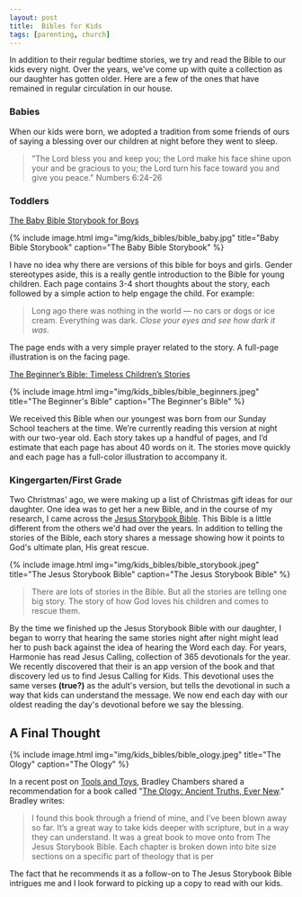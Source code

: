 ```yaml
---
layout: post
title:  Bibles for Kids
tags: [parenting, church]
---
```


In addition to their regular bedtime stories, we try and read the Bible to our kids every night. Over the years, we've come up with quite a collection as our daughter has gotten older. Here are a few of the ones that have remained in regular circulation in our house.

### Babies

When our kids were born, we adopted a tradition from some friends of ours of saying a blessing over our children at night before they went to sleep.

> "The Lord bless you and keep you; the Lord make his face shine upon your and be gracious to you; the Lord turn his face toward you and give you peace." Numbers 6:24-26

### Toddlers

[The Baby Bible Storybook for Boys](https://www.amazon.com/Baby-Bible-Storybook-Boys/dp/0781435013)

{% include image.html
	        img="img/kids_bibles/bible_baby.jpg"
	        title="Baby Bible Storybook"
	        caption="The Baby Bible Storybook" %}

I have no idea why there are versions of this bible for boys and girls. Gender stereotypes aside, this is a really gentle introduction to the Bible for young children. Each page contains 3-4 short thoughts about the story, each followed by a simple action to help engage the child. For example:

> Long ago there was nothing in the world — no cars or dogs or ice cream. Everything was dark.
> *Close your eyes and see how dark it was.*

The page ends with a very simple prayer related to the story. A full-page illustration is on the facing page.

[The Beginner’s Bible: Timeless Children’s Stories](https://www.amazon.com/Beginners-Bible-Timeless-Childrens-Stories/dp/1781283478/ref=tmm_hrd_swatch_0?_encoding=UTF8&qid=&sr=)

{% include image.html
	        img="img/kids_bibles/bible_beginners.jpeg"
	        title="The Beginner's Bible"
	        caption="The Beginner's Bible" %}

We received this Bible when our youngest was born from our Sunday School teachers at the time. We’re currently reading this version at night with our two-year old. Each story takes up a handful of pages, and I’d estimate that each page has about 40 words on it. The stories move quickly and each page has a full-color illustration to accompany it. 

### Kingergarten/First Grade

Two Christmas' ago, we were making up a list of Christmas gift ideas for our daughter. One idea was to get her a new Bible, and in the course of my research, I came across the  [Jesus Storybook Bible](https://www.sallylloyd-jones.com/books/jesus-storybook-bible/). This Bible is a little different from the others we'd had over the years. In addition to telling the stories of the Bible, each story shares a message showing how it points to God's ultimate plan, His great rescue.

{% include image.html
	        img="img/kids_bibles/bible_storybook.jpeg"
	        title="The Jesus Storybook Bible"
	        caption="The Jesus Storybook Bible" %}

> There are lots of stories in the Bible. But all the stories are telling one big story. The story of how God loves his children and comes to rescue them.

By the time we finished up the Jesus Storybook Bible with our daughter, I began to worry that hearing the same stories night after night might lead her to push back against the idea of hearing the Word each day. For years, Harmonie has read Jesus Calling, collection of 365 devotionals for the year. We recently discovered that their is an app version of the book and that discovery led us to find Jesus Calling for Kids. This devotional uses the same verses **(true?)** as the adult's version, but tells the devotional in such a way that kids can understand the message. We now end each day with our oldest reading the day's devotional before we say the blessing. 

## A Final Thought

{% include image.html
	        img="img/kids_bibles/bible_ology.jpeg"
	        title="The Ology"
	        caption="The Ology" %}

In a recent post on [Tools and Toys](http://toolsandtoys.net/the-ology-ancient-truths-ever-new/), Bradley Chambers shared a recommendation for a book called "[The Ology: Ancient Truths, Ever New](https://www.amazon.com/Ology-Ancient-Truths-Ever-New/dp/194257228X)." Bradley writes:

> I found this book through a friend of mine, and I’ve been blown away so far. It’s a great way to take kids deeper with scripture, but in a way they can understand. It was a great book to move onto from The Jesus Storybook Bible. Each chapter is broken down into bite size sections on a specific part of theology that is per

The fact that he recommends it as a follow-on to The Jesus Storybook Bible intrigues me and I look forward to picking up a copy to read with our kids. 

